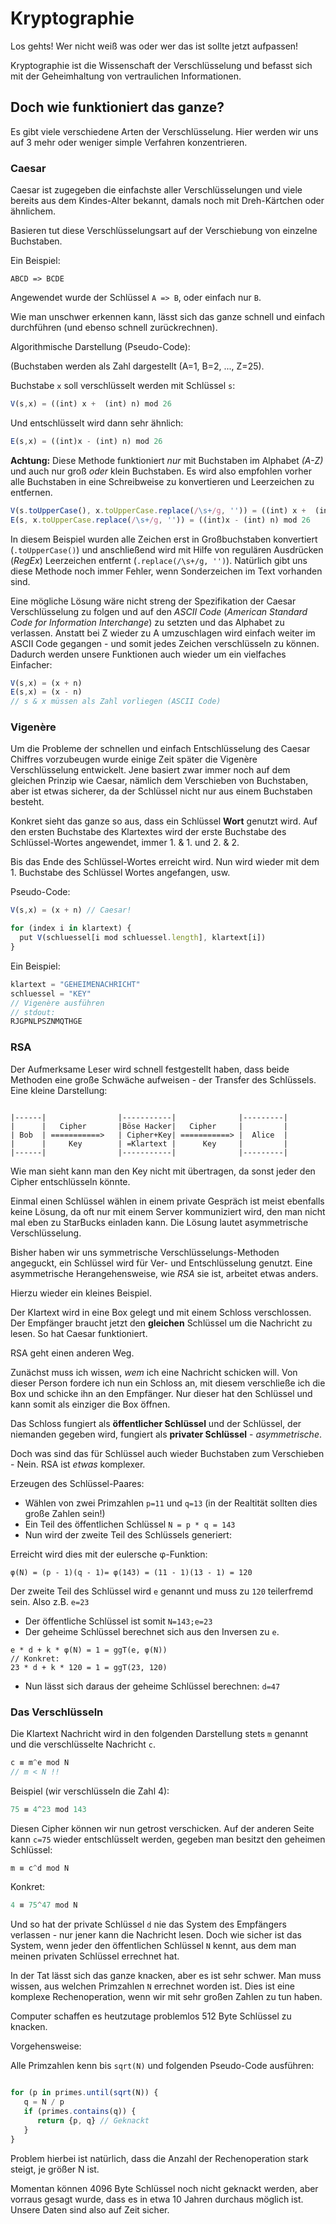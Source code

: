 # Kryptographie

Los gehts! Wer nicht weiß was oder wer das ist sollte jetzt aufpassen!

Kryptographie ist die Wissenschaft der Verschlüsselung und befasst sich mit der Geheimhaltung von vertraulichen Informationen.


## Doch wie funktioniert das ganze?

Es gibt viele verschiedene Arten der Verschlüsselung. Hier werden wir uns auf 3 mehr oder weniger simple Verfahren konzentrieren.


### Caesar

Caesar ist zugegeben die einfachste aller Verschlüsselungen und viele bereits aus dem Kindes-Alter bekannt, damals noch mit Dreh-Kärtchen oder ähnlichem.

Basieren tut diese Verschlüsselungsart auf der Verschiebung von einzelne Buchstaben.

Ein Beispiel:

`ABCD => BCDE`

Angewendet wurde der Schlüssel `A => B`, oder einfach nur `B`.

Wie man unschwer erkennen kann, lässt sich das ganze schnell und einfach durchführen (und ebenso schnell zurückrechnen).

Al­go­rith­mische Darstellung (Pseudo-Code):

(Buchstaben werden als Zahl dargestellt (A=1, B=2, ..., Z=25).

Buchstabe `x` soll verschlüsselt werden mit Schlüssel `s`:

```javascript
V(s,x) = ((int) x +  (int) n) mod 26
```

Und entschlüsselt wird dann sehr ähnlich:

```javascript
E(s,x) = ((int)x - (int) n) mod 26
```

**Achtung:** Diese Methode funktioniert _nur_ mit Buchstaben im Alphabet _(A-Z)_ und auch nur groß _oder_ klein Buchstaben. Es wird also empfohlen vorher alle Buchstaben in eine Schreibweise zu konvertieren und Leerzeichen zu entfernen.

```javascript
V(s.toUpperCase(), x.toUpperCase.replace(/\s+/g, '')) = ((int) x +  (int) n) mod 26
E(s, x.toUpperCase.replace(/\s+/g, '')) = ((int)x - (int) n) mod 26
```
In diesem Beispiel wurden alle Zeichen erst in Großbuchstaben konvertiert (`.toUpperCase()`) und anschließend wird mit Hilfe von regulären Ausdrücken (_RegEx_) Leerzeichen entfernt (`.replace(/\s+/g, '')`). Natürlich gibt uns diese Methode noch immer Fehler, wenn Sonderzeichen im Text vorhanden sind.

Eine mögliche Lösung wäre nicht streng der Spezifikation der Caesar Verschlüsselung zu folgen und auf den _ASCII Code_ (_American Standard Code for Information Interchange_) zu setzten und das Alphabet zu verlassen. Anstatt bei Z wieder zu A umzuschlagen wird einfach weiter im ASCII Code gegangen - und somit jedes Zeichen verschlüsseln zu können. Dadurch werden unsere Funktionen auch wieder um ein vielfaches Einfacher:

```javascript
V(s,x) = (x + n)
E(s,x) = (x - n)
// s & x müssen als Zahl vorliegen (ASCII Code)
```


### Vigenère

Um die Probleme der schnellen und einfach Entschlüsselung des Caesar Chiffres vorzubeugen wurde einige Zeit später die Vigenère Verschlüsselung entwickelt. Jene basiert zwar immer noch auf dem gleichen Prinzip wie Caesar, nämlich dem Verschieben von Buchstaben, aber ist etwas sicherer, da der Schlüssel nicht nur aus einem Buchstaben besteht.

Konkret sieht das ganze so aus, dass ein Schlüssel **Wort** genutzt wird. Auf den ersten Buchstabe des Klartextes wird der erste Buchstabe des Schlüssel-Wortes angewendet, immer 1. & 1. und 2. & 2.

Bis das Ende des Schlüssel-Wortes erreicht wird. Nun wird wieder mit dem 1. Buchstabe des Schlüssel Wortes angefangen, usw.

Pseudo-Code:

```javascript
V(s,x) = (x + n) // Caesar!

for (index i in klartext) {
  put V(schluessel[i mod schluessel.length], klartext[i])
}
```

Ein Beispiel:

```javascript
klartext = "GEHEIMENACHRICHT"
schluessel = "KEY"
// Vigenère ausführen
// stdout:
RJGPNLPSZNMQTHGE
```


### RSA

Der Aufmerksame Leser wird schnell festgestellt haben, dass beide Methoden eine große Schwäche aufweisen - der Transfer des Schlüssels. Eine kleine Darstellung:

```

|------|                |-----------|              |---------|
|      |   Cipher       |Böse Hacker|   Cipher     |         |
| Bob  | ===========>   | Cipher+Key| ===========> |  Alice  |
|      |     Key        | =Klartext |      Key     |         |
|------|                |-----------|              |---------|
```

Wie man sieht kann man den Key nicht mit übertragen, da sonst jeder den Cipher entschlüsseln könnte.

Einmal einen Schlüssel wählen in einem private Gespräch ist meist ebenfalls keine Lösung, da oft nur mit einem Server kommuniziert wird, den man nicht mal eben zu StarBucks einladen kann. Die Lösung lautet asymmetrische Verschlüsselung.

Bisher haben wir uns symmetrische Verschlüsselungs-Methoden angeguckt, ein Schlüssel wird für Ver- und Entschlüsselung genutzt. Eine asymmetrische Herangehensweise, wie _RSA_ sie ist, arbeitet etwas anders.

Hierzu wieder ein kleines Beispiel.

Der Klartext wird in eine Box gelegt und mit einem Schloss verschlossen. Der Empfänger braucht jetzt den **gleichen** Schlüssel um die Nachricht zu lesen. So hat Caesar funktioniert.

RSA geht einen anderen Weg.

Zunächst muss ich wissen, _wem_ ich eine Nachricht schicken will. Von dieser Person fordere ich nun ein Schloss an, mit diesem verschließe ich die Box und schicke ihn an den Empfänger. Nur dieser hat den Schlüssel und kann somit als einziger die Box öffnen.

Das Schloss fungiert als **öffentlicher Schlüssel** und der Schlüssel, der niemanden gegeben wird, fungiert als **privater Schlüssel** - _asymmetrische_.


Doch was sind das für Schlüssel auch wieder Buchstaben zum Verschieben - Nein. RSA ist _etwas_ komplexer.

Erzeugen des Schlüssel-Paares:

* Wählen von zwei Primzahlen `p=11` und `q=13` (in der Realtität sollten dies große Zahlen sein!)
* Ein Teil des öffentlichen Schlüssel `N = p * q = 143`
* Nun wird der zweite Teil des Schlüssels generiert:

Erreicht wird dies mit der eulersche  φ-Funktion:
```
φ(N) = (p - 1)(q - 1)= φ(143) = (11 - 1)(13 - 1) = 120
```

Der zweite Teil des Schlüssel wird `e` genannt und muss zu `120` teilerfremd sein. Also z.B. `e=23`

* Der öffentliche Schlüssel ist somit `N=143;e=23`
* Der geheime Schlüssel berechnet sich aus den Inversen zu `e`.

```
e * d + k * φ(N) = 1 = ggT(e, φ(N))
// Konkret:
23 * d + k * 120 = 1 = ggT(23, 120)
```

* Nun lässt sich daraus der geheime Schlüssel berechnen: `d=47`

### Das Verschlüsseln

Die Klartext Nachricht wird in den folgenden Darstellung stets `m` genannt und die verschlüsselte Nachricht `c`.

```javascript
c ≡ m^e mod N
// m < N !!
```

Beispiel (wir verschlüsseln die Zahl 4):

```javascript
75 ≡ 4^23 mod 143
```

Diesen Cipher können wir nun getrost verschicken. Auf der anderen Seite kann `c=75` wieder entschlüsselt werden, gegeben man besitzt den geheimen Schlüssel:

```javascript
m ≡ c^d mod N
```

Konkret:

```javascript
4 ≡ 75^47 mod N
```


Und so hat der private Schlüssel `d` nie das System des Empfängers verlassen - nur jener kann die Nachricht lesen. Doch wie sicher ist das System, wenn jeder den öffentlichen Schlüssel `N` kennt, aus dem man meinen privaten Schlüssel errechnet hat.

In der Tat lässt sich das ganze knacken, aber es ist sehr schwer. Man muss wissen, aus welchen Primzahlen `N` errechnet worden ist. Dies ist eine komplexe Rechenoperation, wenn wir mit sehr großen Zahlen zu tun haben.

Computer schaffen es heutzutage problemlos 512 Byte Schlüssel zu knacken.

Vorgehensweise:

Alle Primzahlen kenn bis `sqrt(N)` und folgenden Pseudo-Code ausführen:

```javascript

for (p in primes.until(sqrt(N)) {
   q = N / p
   if (primes.contains(q)) {
      return {p, q} // Geknackt
   }
}
```

Problem hierbei ist natürlich, dass die Anzahl der Rechenoperation stark steigt, je größer N ist.

Momentan können 4096 Byte Schlüssel noch nicht geknackt werden, aber vorraus gesagt wurde, dass es in etwa 10 Jahren durchaus möglich ist. Unsere Daten sind also auf Zeit sicher.

